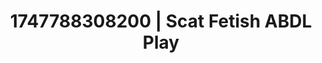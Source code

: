 ---
categories:
- Dirty inner voice
- Dominant softness
- Mormon wife
- Artistic nudes
- Whispers of pleasure
image: /assets/images/1747788308200.jpg
layout: post
seo:
  description: Featured content with premium ABDL Play, Scat Fetish. HD images available.
  keywords: ABDL Play, Scat Fetish
  og_image: /assets/images/1747788308200.jpg
  schema_type: VisualArtwork
tags:
- ABDL Play
- '#1747788308200'
- Scat Fetish
title: 1747788308200 | Scat Fetish ABDL Play
---